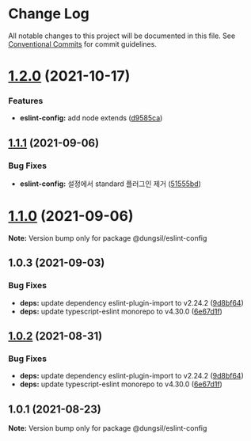 # Change Log

All notable changes to this project will be documented in this file.
See [Conventional Commits](https://conventionalcommits.org) for commit guidelines.

# [1.2.0](https://github.com/dungsil/config/compare/v1.1.1...v1.2.0) (2021-10-17)


### Features

* **eslint-config:** add node extends ([d9585ca](https://github.com/dungsil/config/commit/d9585ca47f9b4eee3e02d3c1e8adbc310a98da12))






## [1.1.1](https://github.com/dungsil/config/compare/v1.1.0...v1.1.1) (2021-09-06)


### Bug Fixes

* **eslint-config:** 설정에서 standard 플러그인 제거 ([51555bd](https://github.com/dungsil/config/commit/51555bdd0bf6f38b76058fa56b9ba35cc06ccd55))





# [1.1.0](https://github.com/dungsil/config/compare/v1.0.3...v1.1.0) (2021-09-06)

**Note:** Version bump only for package @dungsil/eslint-config





## 1.0.3 (2021-09-03)


### Bug Fixes

* **deps:** update dependency eslint-plugin-import to v2.24.2 ([9d8bf64](https://github.com/dungsil/config/commit/9d8bf6427a8e9e24e8c0117614c5ede4a959d8b2))
* **deps:** update typescript-eslint monorepo to v4.30.0 ([6e67d1f](https://github.com/dungsil/config/commit/6e67d1fba85f6ae7e333d1f8de6f68960c34179b))





## [1.0.2](https://github.com/dungsil/config/compare/@dungsil/eslint-config@1.0.1...@dungsil/eslint-config@1.0.2) (2021-08-31)


### Bug Fixes

* **deps:** update dependency eslint-plugin-import to v2.24.2 ([9d8bf64](https://github.com/dungsil/config/commit/9d8bf6427a8e9e24e8c0117614c5ede4a959d8b2))
* **deps:** update typescript-eslint monorepo to v4.30.0 ([6e67d1f](https://github.com/dungsil/config/commit/6e67d1fba85f6ae7e333d1f8de6f68960c34179b))






## 1.0.1 (2021-08-23)

**Note:** Version bump only for package @dungsil/eslint-config
